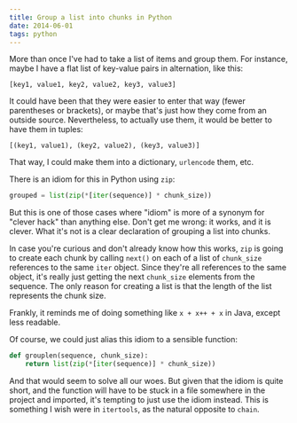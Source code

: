 ```yaml
---
title: Group a list into chunks in Python
date: 2014-06-01
tags: python
---
```


More than once I've had to take a list of items and group them. For instance, maybe I have a flat list of key-value pairs in alternation, like this:

    [key1, value1, key2, value2, key3, value3]

It could have been that they were easier to enter that way (fewer parentheses or brackets), or maybe that's just how they come from an outside source. Nevertheless, to actually use them, it would be better to have them in tuples:

    [(key1, value1), (key2, value2), (key3, value3)]

That way, I could make them into a dictionary, `urlencode` them, etc.

There is an idiom for this in Python using `zip`:

```python
grouped = list(zip(*[iter(sequence)] * chunk_size))

```

But this is one of those cases where "idiom" is more of a synonym for "clever hack" than anything else. Don't get me wrong: it works, and it is clever. What it's not is a clear declaration of grouping a list into chunks.

In case you're curious and don't already know how this works, `zip` is going to create each chunk by calling `next()` on each of a list of `chunk_size` references to the same `iter` object. Since they're all references to the same object, it's really just getting the next `chunk_size` elements from the sequence. The only reason for creating a list is that the length of the list represents the chunk size.

Frankly, it reminds me of doing something like `x + x++ + x` in Java, except less readable.

Of course, we could just alias this idiom to a sensible function:

```python
def grouplen(sequence, chunk_size):
    return list(zip(*[iter(sequence)] * chunk_size))

```

And that would seem to solve all our woes. But given that the idiom is quite short, and the function will have to be stuck in a file somewhere in the project and imported, it's tempting to just use the idiom instead. This is something I wish were in `itertools`, as the natural opposite to `chain`.

